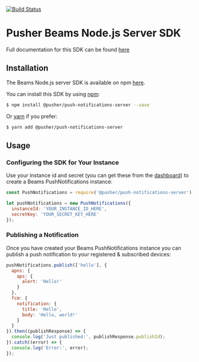[![Build Status](https://travis-ci.org/pusher/push-notifications-node.svg?branch=master)](https://travis-ci.org/pusher/push-notifications-node)
# Pusher Beams Node.js Server SDK
Full documentation for this SDK can be found [here](https://docs.pusher.com/beams/reference/server-sdk-node)

## Installation
The Beams Node.js server SDK is available on npm [here](https://www.npmjs.com/package/@pusher/push-notifications-server).

You can install this SDK by using [npm](https://npmjs.com):
```bash
$ npm install @pusher/push-notifications-server --save
```

Or [yarn](https://yarnpkg.com/) if you prefer:
```bash
$ yarn add @pusher/push-notifications-server
```

## Usage
### Configuring the SDK for Your Instance
Use your instance id and secret (you can get these from the [dashboard](https://dash.pusher.com/beams)) to create a Beams PushNotifications instance:
```javascript
const PushNotifications = require('@pusher/push-notifications-server');

let pushNotifications = new PushNotifications({
  instanceId: 'YOUR_INSTANCE_ID_HERE',
  secretKey: 'YOUR_SECRET_KEY_HERE'
});
```

### Publishing a Notification
Once you have created your Beams PushNotifications instance you can publish a push notification to your registered & subscribed devices:
```javascript
pushNotifications.publish(['hello'], {
  apns: {
    aps: {
      alert: 'Hello!'
    }
  },
  fcm: {
    notification: {
      title: 'Hello',
      body: 'Hello, world!'
    }
  }
}).then((publishResponse) => {
  console.log('Just published:', publishResponse.publishId);
}).catch((error) => {
  console.log('Error:', error);
});
```

